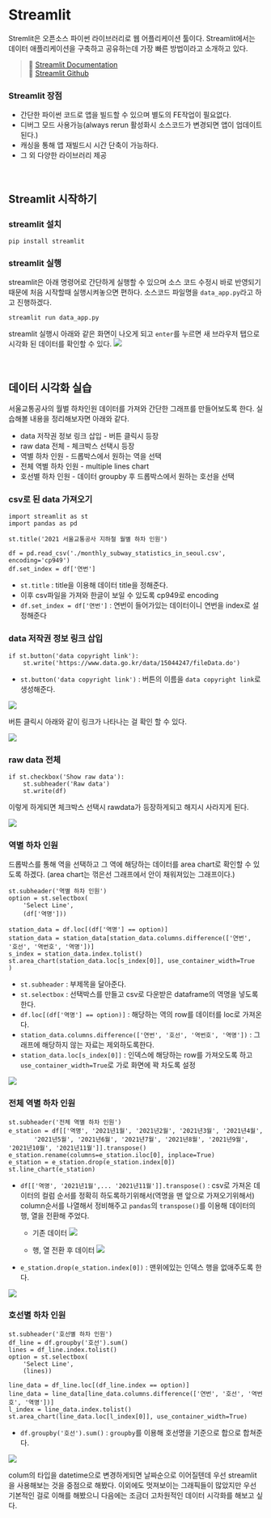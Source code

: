 # Streamlit
Stremlit은 오픈소스 파이썬 라이브러리로 웹 어플리케이션 툴이다. Streamlit에서는 데이터 애플리케이션을 구축하고 공유하는데 가장 빠른 방법이라고 소개하고 있다. 

> 📂 [Streamlit Documentation](https://docs.streamlit.io/library/get-started)   
> 📂 [Streamlit Github](https://github.com/MarcSkovMadsen/awesome-streamlit)

### Streamlit 장점
- 간단한 파이썬 코드로 앱을 빌드할 수 있으며 별도의 FE작업이 필요없다.
- 디버그 모드 사용가능(always rerun 활성화시 소스코드가 변경되면 앱이 업데이트 된다.)
- 캐싱을 통해 앱 재빌드시 시간 단축이 가능하다.
- 그 외 다양한 라이브러리 제공

<br>

## Streamlit 시작하기
### streamlit 설치
```
pip install streamlit
```

### streamlit 실행
streamlit은 아래 명령어로 간단하게 실행할 수 있으며 소스 코드 수정시 바로 반영되기 때문에 처음 시작할때 실행시켜놓으면 편하다. 소스코드 파일명을 `data_app.py`라고 하고 진행하겠다. 
```
streamlit run data_app.py
```
streamlit 실행시 아래와 같은 화면이 나오게 되고 `enter`를 누르면 새 브라우저 탭으로 시각화 된 데이터를 확인할 수 있다.
![](https://images.velog.io/images/anjaekk/post/f2a089c0-b163-4914-8fc5-024fe1524b8d/image.png)

<br>

## 데이터 시각화 실습
서울교통공사의 월벌 하차인원 데이터를 가져와 간단한 그래프를 만들어보도록 한다. 실습해볼 내용을 정리해보자면 아래와 같다. 
- data 저작권 정보 링크 삽입 - 버튼 클릭시 등장
- raw data 전체 - 체크박스 선택시 등장
- 역별 하차 인원 - 드롭박스에서 원하는 역을 선택
- 전체 역별 하차 인원 - multiple lines chart
- 호선별 하차 인원 - 데이터 groupby 후 드롭박스에서 원하는 호선을 선택

### csv로 된 data 가져오기

```
import streamlit as st
import pandas as pd

st.title('2021 서울교통공사 지하철 월별 하차 인원')

df = pd.read_csv('./monthly_subway_statistics_in_seoul.csv', encoding='cp949')
df.set_index = df['연번']
```
- `st.title` : title을 이용해 데이터 title을 정해준다. 
- 이후 csv파일을 가져와 한글이 보일 수 있도록 cp949로 encoding 
- `df.set_index = df['연번']` : 연번이 들어가있는 데이터이니 연번을 index로 설정해준다


### data 저작권 정보 링크 삽입
```
if st.button('data copyright link'):
    st.write('https://www.data.go.kr/data/15044247/fileData.do')
```
- `st.button('data copyright link')` : 버튼의 이름을 `data copyright link`로 생성해준다. 

![](https://images.velog.io/images/anjaekk/post/3b3af4ce-00e6-495e-a57c-88643700b754/image.png)

버튼 클릭시 아래와 같이 링크가 나타나는 걸 확인 할 수 있다.

![](https://images.velog.io/images/anjaekk/post/a096707e-ca8b-42e2-a275-a2550ed24fee/image.png)

### raw data 전체 
```
if st.checkbox('Show raw data'):
    st.subheader('Raw data')
    st.write(df)
```
이렇게 하게되면 체크박스 선택시 rawdata가 등장하게되고 해지시 사라지게 된다.

![](https://images.velog.io/images/anjaekk/post/82b50b0b-b688-4b34-9479-6d61dda4d3a9/image.png)

### 역별 하차 인원
드롭박스를 통해 역을 선택하고 그 역에 해당하는 데이터를 area chart로 확인할 수 있도록 하겠다.
(area chart는 꺾은선 그래프에서 안이 채워져있는 그래프이다.)

```
st.subheader('역별 하차 인원')
option = st.selectbox(
    'Select Line', 
    (df['역명']))

station_data = df.loc[(df['역명'] == option)]
station_data = station_data[station_data.columns.difference(['연번', '호선', '역번호', '역명'])]
s_index = station_data.index.tolist()
st.area_chart(station_data.loc[s_index[0]], use_container_width=True
)
```
- `st.subheader` : 부제목을 달아준다.
- `st.selectbox` : 선택박스를 만들고 csv로 다운받은 dataframe의 역명을 넣도록 한다.
- `df.loc[(df['역명'] == option)]` : 해당하는 역의 row를 데이터를 loc로 가져온다. 
- `station_data.columns.difference(['연번', '호선', '역번호', '역명'])` : 그래프에 해당하지 않는 자료는 제외하도록한다.
- `station_data.loc[s_index[0]]` : 인덱스에 해당하는 row를 가져오도록 하고 `use_container_width=True`로 가로 화면에 꽉 차도록 설정

![](https://images.velog.io/images/anjaekk/post/aa430783-75f9-4089-bae1-2a9989ffaf68/image.png)

### 전체 역별 하차 인원
```
st.subheader('전체 역별 하차 인원')
e_station = df[['역명', '2021년1월', '2021년2월', '2021년3월', '2021년4월',
       '2021년5월', '2021년6월', '2021년7월', '2021년8월', '2021년9월', '2021년10월', '2021년11월']].transpose()
e_station.rename(columns=e_station.iloc[0], inplace=True)
e_station = e_station.drop(e_station.index[0])
st.line_chart(e_station)
```

- `df[['역명', '2021년1월',... '2021년11월']].transpose()` : csv로 가져온 데이터의 컬럼 순서를 정확히 하도록하기위해서(역명을 맨 앞으로 가져오기위해서) column순서를 나열해서 정비해주고 	`pandas`의 `transpose()`를 이용해 데이터의 행, 열을 전환해 주었다.

   - 기존 데이터
    ![](https://images.velog.io/images/anjaekk/post/a6470704-381c-4000-84ed-052e8ffee4ea/image.png)

   - 행, 열 전환 후 데이터
   ![](https://images.velog.io/images/anjaekk/post/51678b4b-a424-4384-9b36-3a4a17a11c0f/image.png)

- `e_station.drop(e_station.index[0])` : 맨위에있는 인덱스 행을 없애주도록 한다.

![](https://images.velog.io/images/anjaekk/post/5ec6cded-5dcb-47c6-8498-17edebb4b984/image.png)

### 호선별 하차 인원
```
st.subheader('호선별 하차 인원')
df_line = df.groupby('호선').sum()
lines = df_line.index.tolist()
option = st.selectbox(
    'Select Line', 
    (lines))

line_data = df_line.loc[(df_line.index == option)]
line_data = line_data[line_data.columns.difference(['연번', '호선', '역번호', '역명'])]
l_index = line_data.index.tolist()
st.area_chart(line_data.loc[l_index[0]], use_container_width=True)
```

- `df.groupby('호선').sum()` : `groupby`를 이용해 호선명을 기준으로 합으로 합쳐준다. 

![](https://images.velog.io/images/anjaekk/post/24794ceb-32c7-4a01-aaf8-c639de6a0549/image.png)


colum의 타입을 datetime으로 변경하게되면 날짜순으로 이어질텐데 우선 streamlit을 사용해보는 것을 중점으로 해봤다. 이외에도 멋져보이는 그래픽들이 많았지만 우선 기본적인 걸로 이해를 해봤으니 다음에는 조금더 고차원적인 데이터 시각화를 해보고 싶다.
